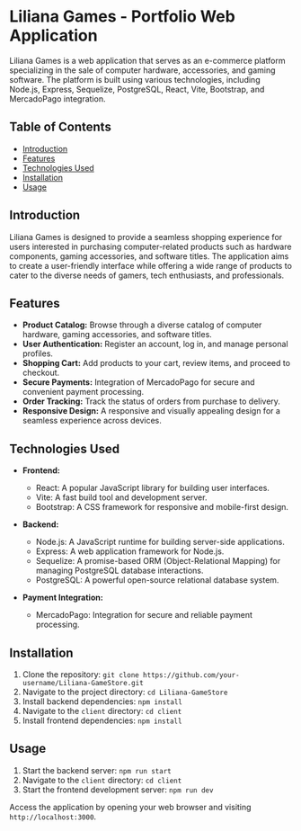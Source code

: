 # Liliana Games - Portfolio Web Application

Liliana Games is a web application that serves as an e-commerce platform specializing in the sale of computer hardware, accessories, and gaming software. The platform is built using various technologies, including Node.js, Express, Sequelize, PostgreSQL, React, Vite, Bootstrap, and MercadoPago integration.

## Table of Contents

- [Introduction](#introduction)
- [Features](#features)
- [Technologies Used](#technologies-used)
- [Installation](#installation)
- [Usage](#usage)

## Introduction

Liliana Games is designed to provide a seamless shopping experience for users interested in purchasing computer-related products such as hardware components, gaming accessories, and software titles. The application aims to create a user-friendly interface while offering a wide range of products to cater to the diverse needs of gamers, tech enthusiasts, and professionals.

## Features

- **Product Catalog:** Browse through a diverse catalog of computer hardware, gaming accessories, and software titles.
- **User Authentication:** Register an account, log in, and manage personal profiles.
- **Shopping Cart:** Add products to your cart, review items, and proceed to checkout.
- **Secure Payments:** Integration of MercadoPago for secure and convenient payment processing.
- **Order Tracking:** Track the status of orders from purchase to delivery.
- **Responsive Design:** A responsive and visually appealing design for a seamless experience across devices.

## Technologies Used

- **Frontend:**
  - React: A popular JavaScript library for building user interfaces.
  - Vite: A fast build tool and development server.
  - Bootstrap: A CSS framework for responsive and mobile-first design.

- **Backend:**
  - Node.js: A JavaScript runtime for building server-side applications.
  - Express: A web application framework for Node.js.
  - Sequelize: A promise-based ORM (Object-Relational Mapping) for managing PostgreSQL database interactions.
  - PostgreSQL: A powerful open-source relational database system.

- **Payment Integration:**
  - MercadoPago: Integration for secure and reliable payment processing.

## Installation

1. Clone the repository: `git clone https://github.com/your-username/Liliana-GameStore.git`
2. Navigate to the project directory: `cd Liliana-GameStore`
3. Install backend dependencies: `npm install`
4. Navigate to the `client` directory: `cd client`
5. Install frontend dependencies: `npm install`

## Usage

1. Start the backend server: `npm run start`
2. Navigate to the `client` directory: `cd client`
3. Start the frontend development server: `npm run dev`

Access the application by opening your web browser and visiting `http://localhost:3000`.


